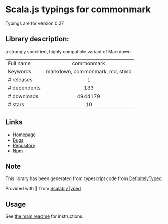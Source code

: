 
# Scala.js typings for commonmark

Typings are for version 0.27

## Library description:
a strongly specified, highly compatible variant of Markdown

|                    |                 |
| ------------------ | :-------------: |
| Full name          | commonmark |
| Keywords           | markdown, commonmark, md, stmd |
| # releases         | 1 |
| # dependents       | 133 |
| # downloads        | 4944179 |
| # stars            | 10 |

## Links
- [Homepage](https://commonmark.org)
- [Bugs](https://github.com/jgm/commonmark.js/issues)
- [Repository](https://github.com/jgm/commonmark.js)
- [Npm](https://www.npmjs.com/package/commonmark)
    


## Note
This library has been generated from typescript code from [DefinitelyTyped](https://definitelytyped.org).

Provided with :purple_heart: from [ScalablyTyped](https://github.com/oyvindberg/ScalablyTyped)

## Usage
See [the main readme](../../readme.md) for instructions.


